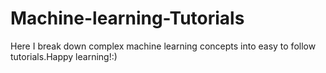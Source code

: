# Machine-learning-Tutorials
Here I break down complex machine learning concepts into easy to follow tutorials.Happy learning!:)
